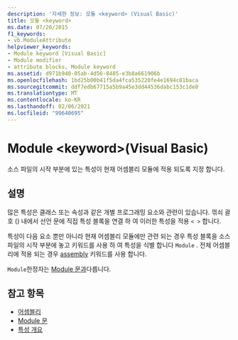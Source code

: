 ```yaml
---
description: '자세한 정보: 모듈 <keyword> (Visual Basic)'
title: 모듈 <keyword>
ms.date: 07/20/2015
f1_keywords:
- vb.ModuleAttribute
helpviewer_keywords:
- Module keyword [Visual Basic]
- Module modifier
- attribute blocks, Module keyword
ms.assetid: d971b940-05ab-4d56-8485-e3b8a661906b
ms.openlocfilehash: 1bd25b00b41f5da4fca535220fe4e1694c81baca
ms.sourcegitcommit: ddf7edb67715a5b9a45e3dd44536dabc153c1de0
ms.translationtype: MT
ms.contentlocale: ko-KR
ms.lasthandoff: 02/06/2021
ms.locfileid: "99640695"
---
```

# <a name="module-keyword-visual-basic"></a>Module \<keyword>(Visual Basic)

소스 파일의 시작 부분에 있는 특성이 현재 어셈블리 모듈에 적용 되도록 지정 합니다.  
  
## <a name="remarks"></a>설명  

 많은 특성은 클래스 또는 속성과 같은 개별 프로그래밍 요소와 관련이 있습니다. 꺾쇠 괄호 () 내에서 선언 문에 직접 특성 블록을 연결 하 여 이러한 특성을 적용 `< >` 합니다.  
  
 특성이 다음 요소 뿐만 아니라 현재 어셈블리 모듈에만 관련 되는 경우 특성 블록을 소스 파일의 시작 부분에 놓고 키워드를 사용 하 여 특성을 식별 합니다 `Module` . 전체 어셈블리에 적용 되는 경우 [assembly](assembly.md) 키워드를 사용 합니다.  
  
 `Module`한정자는 [Module 문과](../statements/module-statement.md)다릅니다.  
  
## <a name="see-also"></a>참고 항목

- [어셈블리](assembly.md)
- [Module 문](../statements/module-statement.md)
- [특성 개요](../../programming-guide/concepts/attributes/index.md)
